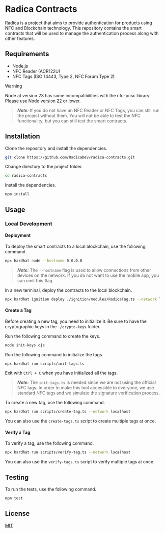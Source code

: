 # Radica Contracts

Radica is a project that aims to provide authentication for products using NFC and Blockchain technology. This repository contains the smart contracts that will be used to manage the authentication process along with other features.

## Requirements

- Node.js
- NFC Reader (ACR122U)
- NFC Tags (ISO 14443, Type 2, NFC Forum Type 2)

> [!WARNING]
> Node at version 23 has some incompatibilities with the nfc-pcsc library. Please use Node version 22 or lower.

> **_Note:_** If you do not have an NFC Reader or NFC Tags, you can still run the project without them. You will not be able to test the NFC functionality, but you can still test the smart contracts.

## Installation

Clone the repository and install the dependencies.

```bash
git clone https://github.com/RadicaDev/radica-contracts.git

```

Change directory to the project folder.

```bash
cd radica-contracts
```

Install the dependencies.

```bash
npm install
```

## Usage

### Local Development

#### Deployment

To deploy the smart contracts to a local blockchain, use the following command.

```bash
npx hardhat node --hostname 0.0.0.0
```

> **_Note:_** The `--hostname` flag is used to allow connections from other devices on the network. If you do not want to use the mobile app, you can omit this flag.

In a new terminal, deploy the contracts to the local blockchain.

```bash
npx hardhat ignition deploy ./ignition/modules/RadicaTag.ts --network localhost
```

#### Create a Tag

Before creating a new tag, you need to initialize it. Be sure to have the cryptographic keys in the `./crypto-keys` folder.

Run the following command to create the keys.

```bash
node init-keys.cjs
```

Run the following command to initialize the tags.

```bash
npx hardhat run scripts/init-tags.ts
```

Exit with `Ctrl + C` when you have initialized all the tags.

> **_Note:_** The `init-tags.ts` is needed since we are not using the official NFC tags. In order to make this tool accessible to everyone, we use standard NFC tags and we simulate the signature verification process.

To create a new tag, use the following command.

```bash
npx hardhat run scripts/create-tag.ts --network localhost
```

You can also use the `create-tags.ts` script to create multiple tags at once.

#### Verify a Tag

To verify a tag, use the following command.

```bash
npx hardhat run scripts/verify-tag.ts --network localhost
```

You can also use the `verify-tags.ts` script to verify multiple tags at once.

## Testing

To run the tests, use the following command.

```bash
npm test
```

## License

[MIT](./LICENSE)
